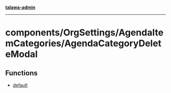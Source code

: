 [**talawa-admin**](../../../../README.md)

***

# components/OrgSettings/AgendaItemCategories/AgendaCategoryDeleteModal

## Functions

- [default](functions/default.md)

